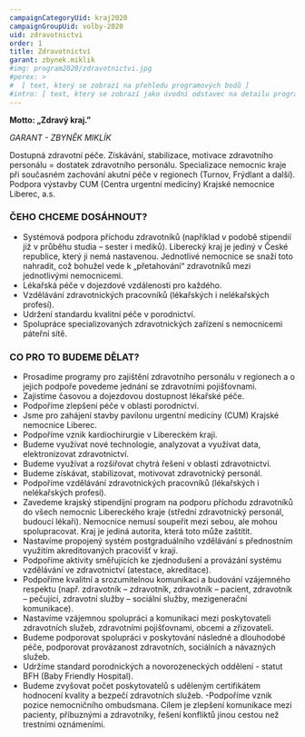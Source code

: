 ```yaml
---
campaignCategoryUid: kraj2020
campaignGroupUid: volby-2020
uid: zdravotnictvi 
order: 1
title: Zdravotnictví
garant: zbynek.miklik
#img: program2020/zdravotnictvi.jpg
#perex: >
#  [ text, který se zobrazí na přehledu programových bodů ]
#intro: [ text, který se zobrazí jako úvodní odstavec na detailu programového bodu ]
---
```

__Motto: „Zdravý kraj.”__

_GARANT - ZBYNĚK MIKLÍK_

Dostupná zdravotní péče. Získávání, stabilizace, motivace zdravotního personálu = dostatek zdravotního personálu. Specializace nemocnic kraje při současném zachování akutní péče v regionech (Turnov, Frýdlant a další). Podpora výstavby CUM (Centra urgentní medicíny) Krajské nemocnice Liberec, a.s.

###  ČEHO CHCEME DOSÁHNOUT? 

- Systémová podpora příchodu zdravotníků (například v podobě stipendií již v průběhu studia – sester i mediků). Liberecký kraj je jediný v České republice, který ji nemá nastavenou. Jednotlivé nemocnice se snaží toto nahradit, což bohužel vede k „přetahování“ zdravotníků mezi jednotlivými nemocnicemi. 
- Lékařská péče v dojezdové vzdálenosti pro každého. 
- Vzdělávání zdravotnických pracovníků (lékařských i nelékařských profesí).
- Udržení standardu kvalitní péče v porodnictví. 
- Spolupráce specializovaných zdravotnických zařízení s nemocnicemi páteřní sítě.

### CO PRO TO BUDEME DĚLAT? 

- Prosadíme programy pro zajištění zdravotního personálu v regionech a o jejich podpoře povedeme jednání se zdravotními pojišťovnami. 
- Zajistíme časovou a dojezdovou dostupnost lékařské péče. 
- Podpoříme zlepšení péče v oblasti porodnictví. 
- Jsme pro zahájení stavby pavilonu urgentní medicíny (CUM) Krajské nemocnice Liberec.
- Podpoříme vznik kardiochirurgie v Libereckém kraji. 
- Budeme využívat nové technologie, analyzovat a využívat data, elektronizovat zdravotnictví. 
- Budeme využívat a rozšiřovat chytrá řešení v oblasti zdravotnictví.
- Budeme získávat, stabilizovat, motivovat zdravotnický personál. 
- Podpoříme vzdělávání zdravotnických pracovníků (lékařských i nelékařských profesí).
- Zavedeme krajský stipendijní program na podporu příchodu zdravotníků do všech nemocnic Libereckého kraje (střední zdravotnický personál, budoucí lékaři). Nemocnice nemusí soupeřit mezi sebou, ale mohou spolupracovat. Kraj je jediná autorita, která toto může zaštítit. 
- Nastavíme propojený systém postgraduálního vzdělávání s přednostním využitím akreditovaných pracovišť v kraji.
- Podpoříme aktivity směřujících ke zjednodušení a provázání systému vzdělávání ve zdravotnictví (atestace, akreditace).
- Podpoříme kvalitní a srozumitelnou komunikaci a budování vzájemného respektu (např. zdravotník – zdravotník, zdravotník – pacient, zdravotník – pečující, zdravotní služby – sociální služby, mezigenerační komunikace).
- Nastavíme vzájemnou spolupráci a komunikaci mezi poskytovateli zdravotních služeb, zdravotními pojišťovnami, obcemi a zřizovateli.
- Budeme podporovat spolupráci v poskytování následné a dlouhodobé péče, podporovat provázanost zdravotních, sociálních a návazných služeb. 
- Udržíme standard porodnických a novorozeneckých oddělení - statut BFH (Baby Friendly Hospital). 
- Budeme zvyšovat počet poskytovatelů s uděleným certifikátem hodnocení kvality a bezpečí zdravotních služeb. 
-Podpoříme vznik pozice nemocničního ombudsmana. Cílem je zlepšení komunikace mezi pacienty, příbuznými a zdravotníky, řešení konfliktů jinou cestou než trestními oznámeními.